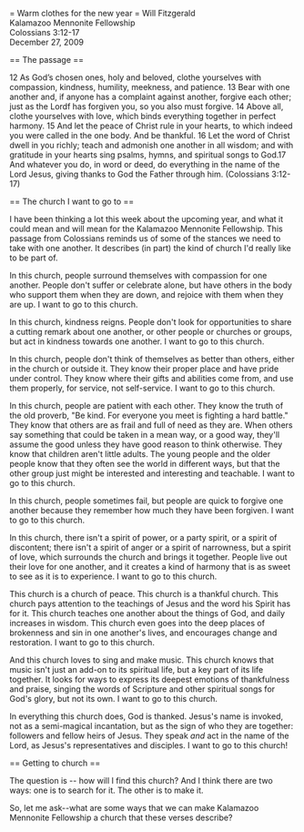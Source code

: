 = Warm clothes for the new year =
Will Fitzgerald  
Kalamazoo Mennonite Fellowship  
Colossians 3:12-17  
December 27, 2009

== The passage == 

12 As God’s chosen ones, holy and beloved, clothe yourselves with compassion, kindness, humility, meekness, and patience. 13 Bear with one another and, if anyone has a complaint against another, forgive each other; just as the Lord​f​ has forgiven you, so you also must forgive. 14 Above all, clothe yourselves with love, which binds everything together in perfect harmony. 15 And let the peace of Christ rule in your hearts, to which indeed you were called in the one body. And be thankful. 16 Let the word of Christ​dwell in you richly; teach and admonish one another in all wisdom; and with gratitude in your hearts sing psalms, hymns, and spiritual songs to God.​17 And whatever you do, in word or deed, do everything in the name of the Lord Jesus, giving thanks to God the Father through him. (Colossians 3:12-17)

== The church I want to go to ==  

I have been thinking a lot this week about the upcoming year, and what it could mean and will mean for the Kalamazoo Mennonite Fellowship. This passage from Colossians reminds us of some of the stances we need to take with one another. It describes (in part) the kind of church I'd really like to be part of.

In this church, people surround themselves with compassion for one another. People don't suffer or celebrate alone, but have others in the body who support them when they are down, and rejoice with them when they are up. I want to go to this church. 

In this church, kindness reigns. People don't look for opportunities to share a cutting remark about one another, or other people or churches or groups, but act in kindness towards one another.  I want to go to this church.

In this church, people don't think of themselves as better than others, either in the church or outside it. They know their proper place and have pride under control. They know where their gifts and abilities come from, and use them properly, for service, not self-service.  I want to go to this church.

In this church, people are patient with each other. They know the truth of the old proverb, "Be kind. For everyone you meet is fighting a hard battle." They know that others are as frail and full of need as they are. When others say something that could be taken in a mean way, or a good way, they'll assume the good unless they have good reason to think otherwise. They know that children aren't little adults. The young people and the older people know that they often see the world in different ways, but that the other group just might be interested and interesting and teachable. I want to go to this church. 

In this church, people sometimes fail, but people are quick to forgive one another because they remember how much they have been forgiven. I want to go to this church.

In this church, there isn't a spirit of power, or a party spirit, or a spirit of discontent; there isn't a spirit of anger or a spirit of narrowness, but a spirit of love, which surrounds the church and brings it together. People live out their love for one another, and it creates a kind of harmony that is as sweet to see as it is to experience. I want to go to this church. 

This church is a church of peace. This church is a thankful church. This church pays attention to the teachings of Jesus and the word his Spirit has for it. This church teaches one another about the things of God, and daily increases in wisdom. This church even goes into the deep places of brokenness and sin in one another's lives, and encourages change and restoration. I want to go to this church.

And this church loves to sing and make music. This church knows that music isn't just an add-on to its spiritual life, but a key part of its life together. It looks for ways to express its deepest emotions of thankfulness and praise, singing the words of Scripture and other spiritual songs for God's glory, but not its own. I want to go to this church.

In everything this church does, God is thanked. Jesus's name is invoked, not as a semi-magical incantation, but as the sign of who they are together: followers and fellow heirs of Jesus. They speak _and_ act in the name of the Lord, as Jesus's representatives and disciples. I want to go to this church!

== Getting to church ==

The question is -- how will I find this church?  And I think there are two ways: one is to search for it. The other is to make it. 

So, let me ask--what are some ways that we can make Kalamazoo Mennonite Fellowship a church that these verses describe?
